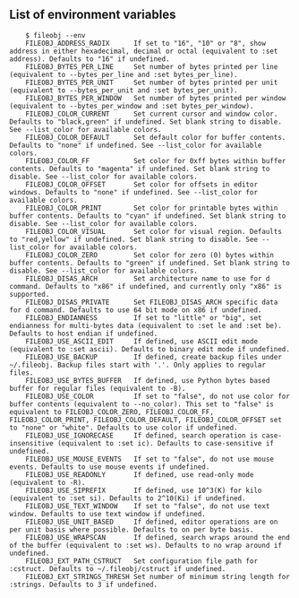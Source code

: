 ## List of environment variables

        $ fileobj --env
        FILEOBJ_ADDRESS_RADIX      If set to "16", "10" or "8", show address in either hexadecimal, decimal or octal (equivalent to :set address). Defaults to "16" if undefined.
        FILEOBJ_BYTES_PER_LINE     Set number of bytes printed per line (equivalent to --bytes_per_line and :set bytes_per_line).
        FILEOBJ_BYTES_PER_UNIT     Set number of bytes printed per unit (equivalent to --bytes_per_unit and :set bytes_per_unit).
        FILEOBJ_BYTES_PER_WINDOW   Set number of bytes printed per window (equivalent to --bytes_per_window and :set bytes_per_window).
        FILEOBJ_COLOR_CURRENT      Set current cursor and window color. Defaults to "black,green" if undefined. Set blank string to disable. See --list_color for available colors.
        FILEOBJ_COLOR_DEFAULT      Set default color for buffer contents. Defaults to "none" if undefined. See --list_color for available colors.
        FILEOBJ_COLOR_FF           Set color for 0xff bytes within buffer contents. Defaults to "magenta" if undefined. Set blank string to disable. See --list_color for available colors.
        FILEOBJ_COLOR_OFFSET       Set color for offsets in editor windows. Defaults to "none" if undefined. See --list_color for available colors.
        FILEOBJ_COLOR_PRINT        Set color for printable bytes within buffer contents. Defaults to "cyan" if undefined. Set blank string to disable. See --list_color for available colors.
        FILEOBJ_COLOR_VISUAL       Set color for visual region. Defaults to "red,yellow" if undefined. Set blank string to disable. See --list_color for available colors.
        FILEOBJ_COLOR_ZERO         Set color for zero (0) bytes within buffer contents. Defaults to "green" if undefined. Set blank string to disable. See --list_color for available colors.
        FILEOBJ_DISAS_ARCH         Set architecture name to use for d command. Defaults to "x86" if undefined, and currently only "x86" is supported.
        FILEOBJ_DISAS_PRIVATE      Set FILEOBJ_DISAS_ARCH specific data for d command. Defaults to use 64 bit mode on x86 if undefined.
        FILEOBJ_ENDIANNESS         If set to "little" or "big", set endianness for multi-bytes data (equivalent to :set le and :set be). Defaults to host endian if undefined.
        FILEOBJ_USE_ASCII_EDIT     If defined, use ASCII edit mode (equivalent to :set ascii). Defaults to binary edit mode if undefined.
        FILEOBJ_USE_BACKUP         If defined, create backup files under ~/.fileobj. Backup files start with '.'. Only applies to regular files.
        FILEOBJ_USE_BYTES_BUFFER   If defined, use Python bytes based buffer for regular files (equivalent to -B).
        FILEOBJ_USE_COLOR          If set to "false", do not use color for buffer contents (equivalent to --no_color). This set to "false" is equivalent to FILEOBJ_COLOR_ZERO, FILEOBJ_COLOR_FF, FILEOBJ_COLOR_PRINT, FILEOBJ_COLOR_DEFAULT, FILEOBJ_COLOR_OFFSET set to "none" or "white". Defaults to use color if undefined.
        FILEOBJ_USE_IGNORECASE     If defined, search operation is case-insensitive (equivalent to :set ic). Defaults to case-sensitive if undefined.
        FILEOBJ_USE_MOUSE_EVENTS   If set to "false", do not use mouse events. Defaults to use mouse events if undefined.
        FILEOBJ_USE_READONLY       If defined, use read-only mode (equivalent to -R).
        FILEOBJ_USE_SIPREFIX       If defined, use 10^3(K) for kilo (equivalent to :set si). Defaults to 2^10(Ki) if undefined.
        FILEOBJ_USE_TEXT_WINDOW    If set to "false", do not use text window. Defaults to use text window if undefined.
        FILEOBJ_USE_UNIT_BASED     If defined, editor operations are on per unit basis where possible. Defaults to on per byte basis.
        FILEOBJ_USE_WRAPSCAN       If defined, search wraps around the end of the buffer (equivalent to :set ws). Defaults to no wrap around if undefined.
        FILEOBJ_EXT_PATH_CSTRUCT   Set configuration file path for :cstruct. Defaults to ~/.fileobj/cstruct if undefined.
        FILEOBJ_EXT_STRINGS_THRESH Set number of minimum string length for :strings. Defaults to 3 if undefined.
